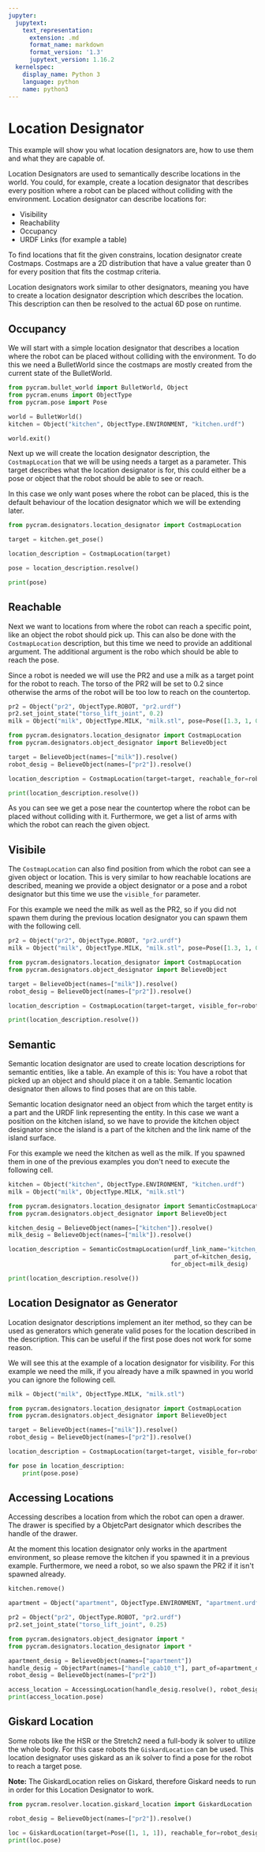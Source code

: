 ```yaml
---
jupyter:
  jupytext:
    text_representation:
      extension: .md
      format_name: markdown
      format_version: '1.3'
      jupytext_version: 1.16.2
  kernelspec:
    display_name: Python 3
    language: python
    name: python3
---
```


# Location Designator
This example will show you what location designators are, how to use them and what they are capable of. 

Location Designators are used to semantically describe locations in the world. You could, for example, create a location designator that describes every position where a robot can be placed without colliding with the environment. Location designator can describe locations for:

   * Visibility 
   * Reachability
   * Occupancy 
   * URDF Links (for example a table)

To find locations that fit the given constrains, location designator create Costmaps. Costmaps are a 2D distribution that have a value greater than 0 for every position that fits the costmap criteria.

Location designators work similar to other designators, meaning you have to create a location designator description which describes the location. This description can then be resolved to the actual 6D pose on runtime.

## Occupancy

We will start with a simple location designator that describes a location where the robot can be placed without colliding with the environment. To do this we need a BulletWorld since the costmaps are mostly created from the current state of the BulletWorld. 

```python
from pycram.bullet_world import BulletWorld, Object
from pycram.enums import ObjectType
from pycram.pose import Pose

world = BulletWorld()
kitchen = Object("kitchen", ObjectType.ENVIRONMENT, "kitchen.urdf")
```

```python
world.exit()
```

Next up we will create the location designator description, the ```CostmapLocation``` that we will be using needs a target as a parameter. This target describes what the location designator is for, this could either be a pose or object that the robot should be able to see or reach.

In this case we only want poses where the robot can be placed, this is the default behaviour of the location designator which we will be extending later. 

```python
from pycram.designators.location_designator import CostmapLocation

target = kitchen.get_pose()

location_description = CostmapLocation(target)

pose = location_description.resolve()

print(pose)
```

## Reachable
Next we want to locations from where the robot can reach a specific point, like an object the robot should pick up. This can also be done with the ```CostmapLocation``` description, but this time we need to provide an additional argument. The additional argument is the robo which should be able to reach the pose. 

Since a robot is needed we will use the PR2 and use a milk as a target point for the robot to reach. The torso of the PR2 will be set to 0.2 since otherwise the arms of the robot will be too low to reach on the countertop.


```python
pr2 = Object("pr2", ObjectType.ROBOT, "pr2.urdf")
pr2.set_joint_state("torso_lift_joint", 0.2)
milk = Object("milk", ObjectType.MILK, "milk.stl", pose=Pose([1.3, 1, 0.9]))

```

```python
from pycram.designators.location_designator import CostmapLocation
from pycram.designators.object_designator import BelieveObject

target = BelieveObject(names=["milk"]).resolve()
robot_desig = BelieveObject(names=["pr2"]).resolve()

location_description = CostmapLocation(target=target, reachable_for=robot_desig)

print(location_description.resolve())
```

As you can see we get a pose near the countertop where the robot can be placed without colliding with it. Furthermore, we get a list of arms with which the robot can reach the given object.


## Visibile
The ```CostmapLocation``` can also find position from which the robot can see a given object or location. This is very similar to how reachable locations are described, meaning we provide a object designator or a pose and a robot designator but this time we use the ```visible_for``` parameter.  

For this example we need the milk as well as the PR2, so if you did not spawn them during the previous location designator you can spawn them with the following cell.  

```python
pr2 = Object("pr2", ObjectType.ROBOT, "pr2.urdf")
milk = Object("milk", ObjectType.MILK, "milk.stl", pose=Pose([1.3, 1, 0.9]))
```

```python
from pycram.designators.location_designator import CostmapLocation
from pycram.designators.object_designator import BelieveObject

target = BelieveObject(names=["milk"]).resolve()
robot_desig = BelieveObject(names=["pr2"]).resolve()

location_description = CostmapLocation(target=target, visible_for=robot_desig)

print(location_description.resolve())
```

## Semantic 
Semantic location designator are used to create location descriptions for semantic entities, like a table. An example of this is: You have a robot that picked up an object and should place it on a table. Semantic location designator then allows to find poses that are on this table.

Semantic location designator need an object from which the target entity is a part and the URDF link representing the entity. In this case we want a position on the kitchen island, so we have to provide the kitchen object designator since the island is a part of the kitchen and the link name of the island surface. 

For this example we need the kitchen as well as the milk. If you spawned them in one of the previous examples you don't need to execute the following cell.

```python
kitchen = Object("kitchen", ObjectType.ENVIRONMENT, "kitchen.urdf")
milk = Object("milk", ObjectType.MILK, "milk.stl")
```

```python
from pycram.designators.location_designator import SemanticCostmapLocation 
from pycram.designators.object_designator import BelieveObject

kitchen_desig = BelieveObject(names=["kitchen"]).resolve()
milk_desig = BelieveObject(names=["milk"]).resolve()

location_description = SemanticCostmapLocation(urdf_link_name="kitchen_island_surface", 
                                               part_of=kitchen_desig,
                                              for_object=milk_desig)

print(location_description.resolve())
```

## Location Designator as Generator
Location designator descriptions implement an iter method, so they can be used as generators which generate valid poses for the location described in the description. This can be useful if the first pose does not work for some reason. 

We will see this at the example of a location designator for visibility. For this example we need the milk, if you already have a milk spawned in you world you can ignore the following cell.

```python
milk = Object("milk", ObjectType.MILK, "milk.stl")
```

```python
from pycram.designators.location_designator import CostmapLocation
from pycram.designators.object_designator import BelieveObject

target = BelieveObject(names=["milk"]).resolve()
robot_desig = BelieveObject(names=["pr2"]).resolve()

location_description = CostmapLocation(target=target, visible_for=robot_desig)

for pose in location_description:
    print(pose.pose)
```

## Accessing Locations
Accessing describes a location from which the robot can open a drawer. The drawer is specified by a ObjetcPart designator which describes the handle of the drawer.

At the moment this location designator only works in the apartment environment, so please remove the kitchen if you spawned it in a previous example. Furthermore, we need a robot, so we also spawn the PR2 if it isn't spawned already.

```python
kitchen.remove()
```

```python
apartment = Object("apartment", ObjectType.ENVIRONMENT, "apartment.urdf")
```

```python
pr2 = Object("pr2", ObjectType.ROBOT, "pr2.urdf")
pr2.set_joint_state("torso_lift_joint", 0.25)
```

```python
from pycram.designators.object_designator import *
from pycram.designators.location_designator import *

apartment_desig = BelieveObject(names=["apartment"])
handle_desig = ObjectPart(names=["handle_cab10_t"], part_of=apartment_desig.resolve())
robot_desig = BelieveObject(names=["pr2"])

access_location = AccessingLocation(handle_desig.resolve(), robot_desig.resolve()).resolve()
print(access_location.pose)
```

## Giskard Location
Some robots like the HSR or the Stretch2 need a full-body ik solver to utilize the whole body. For this case robots the ```GiskardLocation``` can be used. This location designator uses giskard as an ik solver to find a pose for the robot to reach a target pose. 

**Note:** The GiskardLocation relies on Giskard, therefore Giskard needs to run in order for this Location Designator to work.

```python
from pycram.resolver.location.giskard_location import GiskardLocation

robot_desig = BelieveObject(names=["pr2"]).resolve()

loc = GiskardLocation(target=Pose([1, 1, 1]), reachable_for=robot_desig).resolve()
print(loc.pose)
```
